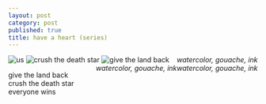 ```yaml
---
layout: post
category: post
published: true
title: have a heart (series)
---
```

![us]({{site.baseurl}}/media/777iandiloveyouandwe.jpeg)
<span class='date' style='float:right;'>*watercolor, gouache, ink*</span>
![crush the death star]({{site.baseurl}}/media/mad-love.jpeg)
<span class='date' style='float:right;'>*watercolor, gouache, ink*</span>
![give the land back]({{site.baseurl}}/media/fuck-a-fascist.jpeg)
<span class='date' style='float:right;'>*watercolor, gouache, ink*</span>
  
  
  
give the land back   
crush the death star  
everyone wins

